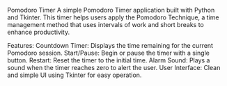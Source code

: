 Pomodoro Timer
A simple Pomodoro Timer application built with Python and Tkinter. This timer helps users apply the Pomodoro Technique, a time management method that uses intervals of work and short breaks to enhance productivity.

Features:
Countdown Timer: Displays the time remaining for the current Pomodoro session.
Start/Pause: Begin or pause the timer with a single button.
Restart: Reset the timer to the initial time.
Alarm Sound: Plays a sound when the timer reaches zero to alert the user.
User Interface: Clean and simple UI using Tkinter for easy operation.
